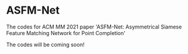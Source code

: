 # ASFM-Net
The codes for ACM MM 2021 paper 'ASFM-Net: Asymmetrical Siamese Feature Matching Network for Point Completion'

The codes will be coming soon!

